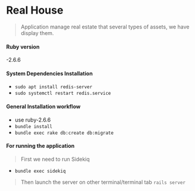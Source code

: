 
# Real House  

> Application manage real estate that several types of assets, we have
> display them.

  
  
 #### Ruby version
 -2.6.6  
#### System Dependencies Installation  
- `sudo apt install redis-server`
- `sudo systemctl restart redis.service`
  
#### General Installation workflow  
- use ruby-2.6.6  
- `bundle install`  
- `bundle exec rake db:create db:migrate`
  
#### For running the application  
> First we need to run Sidekiq  
- `bundle exec sidekiq`  
  
> Then launch the server  on other terminal/terminal tab
`rails server` 
